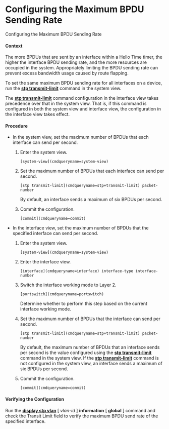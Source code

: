 Configuring the Maximum BPDU Sending Rate
=========================================

Configuring the Maximum BPDU Sending Rate

#### Context

The more BPDUs that are sent by an interface within a Hello Time timer, the higher the interface BPDU sending rate, and the more resources are occupied in the system. Appropriately limiting the BPDU sending rate can prevent excess bandwidth usage caused by route flapping.

To set the same maximum BPDU sending rate for all interfaces on a device, run the [**stp transmit-limit**](cmdqueryname=stp+transmit-limit) command in the system view.

The [**stp transmit-limit**](cmdqueryname=stp+transmit-limit) command configuration in the interface view takes precedence over that in the system view. That is, if this command is configured in both the system view and interface view, the configuration in the interface view takes effect.


#### Procedure

* In the system view, set the maximum number of BPDUs that each interface can send per second.
  1. Enter the system view.
     
     
     ```
     [system-view](cmdqueryname=system-view)
     ```
  2. Set the maximum number of BPDUs that each interface can send per second.
     
     
     ```
     [stp transmit-limit](cmdqueryname=stp+transmit-limit) packet-number
     ```
     
     By default, an interface sends a maximum of six BPDUs per second.
  3. Commit the configuration.
     
     
     ```
     [commit](cmdqueryname=commit)
     ```
* In the interface view, set the maximum number of BPDUs that the specified interface can send per second.
  1. Enter the system view.
     
     
     ```
     [system-view](cmdqueryname=system-view)
     ```
  2. Enter the interface view.
     
     
     ```
     [interface](cmdqueryname=interface) interface-type interface-number
     ```
  3. Switch the interface working mode to Layer 2.
     
     
     ```
     [portswitch](cmdqueryname=portswitch)
     ```
     
     Determine whether to perform this step based on the current interface working mode.
  4. Set the maximum number of BPDUs that the interface can send per second.
     
     
     ```
     [stp transmit-limit](cmdqueryname=stp+transmit-limit) packet-number
     ```
     
     By default, the maximum number of BPDUs that an interface sends per second is the value configured using the [**stp transmit-limit**](cmdqueryname=stp+transmit-limit) command in the system view. If the [**stp transmit-limit**](cmdqueryname=stp+transmit-limit) command is not configured in the system view, an interface sends a maximum of six BPDUs per second.
  5. Commit the configuration.
     
     
     ```
     [commit](cmdqueryname=commit)
     ```

#### Verifying the Configuration

Run the [**display stp vlan**](cmdqueryname=display+stp+vlan) [ *vlan-id* ] **information** [ **global** ] command and check the Transit Limit field to verify the maximum BPDU send rate of the specified interface.
